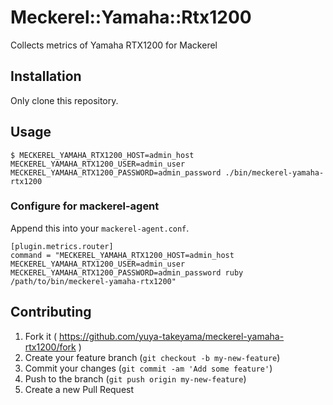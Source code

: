 # Meckerel::Yamaha::Rtx1200

Collects metrics of Yamaha RTX1200 for Mackerel

## Installation

Only clone this repository.

## Usage

```
$ MECKEREL_YAMAHA_RTX1200_HOST=admin_host MECKEREL_YAMAHA_RTX1200_USER=admin_user MECKEREL_YAMAHA_RTX1200_PASSWORD=admin_password ./bin/meckerel-yamaha-rtx1200
```

### Configure for mackerel-agent

Append this into your `mackerel-agent.conf`.

```
[plugin.metrics.router]
command = "MECKEREL_YAMAHA_RTX1200_HOST=admin_host MECKEREL_YAMAHA_RTX1200_USER=admin_user MECKEREL_YAMAHA_RTX1200_PASSWORD=admin_password ruby /path/to/bin/meckerel-yamaha-rtx1200"
```

## Contributing

1. Fork it ( https://github.com/yuya-takeyama/meckerel-yamaha-rtx1200/fork )
2. Create your feature branch (`git checkout -b my-new-feature`)
3. Commit your changes (`git commit -am 'Add some feature'`)
4. Push to the branch (`git push origin my-new-feature`)
5. Create a new Pull Request
